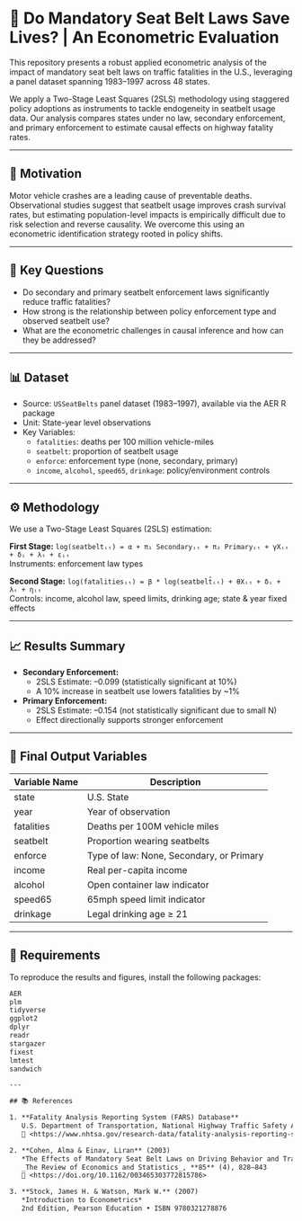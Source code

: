 # 🚗 Do Mandatory Seat Belt Laws Save Lives? | An Econometric Evaluation

This repository presents a robust applied econometric analysis of the impact of mandatory seat belt laws on traffic fatalities in the U.S., leveraging a panel dataset spanning 1983–1997 across 48 states.

We apply a Two-Stage Least Squares (2SLS) methodology using staggered policy adoptions as instruments to tackle endogeneity in seatbelt usage data. Our analysis compares states under no law, secondary enforcement, and primary enforcement to estimate causal effects on highway fatality rates.

---

## 📌 Motivation

Motor vehicle crashes are a leading cause of preventable deaths. Observational studies suggest that seatbelt usage improves crash survival rates, but estimating population-level impacts is empirically difficult due to risk selection and reverse causality. We overcome this using an econometric identification strategy rooted in policy shifts.

---

## 🧠 Key Questions

- Do secondary and primary seatbelt enforcement laws significantly reduce traffic fatalities?
- How strong is the relationship between policy enforcement type and observed seatbelt use?
- What are the econometric challenges in causal inference and how can they be addressed?

---

## 📊 Dataset

- Source: `USSeatBelts` panel dataset (1983–1997), available via the AER R package
- Unit: State-year level observations
- Key Variables:
  - `fatalities`: deaths per 100 million vehicle-miles
  - `seatbelt`: proportion of seatbelt usage
  - `enforce`: enforcement type (none, secondary, primary)
  - `income`, `alcohol`, `speed65`, `drinkage`: policy/environment controls

---

## ⚙️ Methodology

We use a Two-Stage Least Squares (2SLS) estimation:

**First Stage:**
``log(seatbeltᵢₜ) = α + π₁ Secondaryᵢₜ + π₂ Primaryᵢₜ + γXᵢₜ + δᵢ + λₜ + εᵢₜ``  
Instruments: enforcement law types

**Second Stage:**
``log(fatalitiesᵢₜ) = β * log(seatbelt̂ᵢₜ) + θXᵢₜ + δᵢ + λₜ + ηᵢₜ``  
Controls: income, alcohol law, speed limits, drinking age; state & year fixed effects

---

## 📈 Results Summary

- **Secondary Enforcement:**  
  - 2SLS Estimate: –0.099 (statistically significant at 10%)  
  - A 10% increase in seatbelt use lowers fatalities by ~1%
- **Primary Enforcement:**  
  - 2SLS Estimate: –0.154 (not statistically significant due to small N)
  - Effect directionally supports stronger enforcement

---

## 🧾 Final Output Variables

| Variable Name      | Description |
|--------------------|-------------|
| state              | U.S. State |
| year               | Year of observation |
| fatalities         | Deaths per 100M vehicle miles |
| seatbelt           | Proportion wearing seatbelts |
| enforce            | Type of law: None, Secondary, or Primary |
| income             | Real per-capita income |
| alcohol            | Open container law indicator |
| speed65            | 65mph speed limit indicator |
| drinkage           | Legal drinking age ≥ 21 |

---

## 🧪 Requirements

To reproduce the results and figures, install the following packages:

```txt
AER
plm
tidyverse
ggplot2
dplyr
readr
stargazer
fixest
lmtest
sandwich

---

## 📚 References

1. **Fatality Analysis Reporting System (FARS) Database**  
   U.S. Department of Transportation, National Highway Traffic Safety Administration (NHTSA)  
   🔗 <https://www.nhtsa.gov/research-data/fatality-analysis-reporting-system-fars>

2. **Cohen, Alma & Einav, Liran** (2003)  
   *The Effects of Mandatory Seat Belt Laws on Driving Behavior and Traffic Fatalities*  
   _The Review of Economics and Statistics_, **85** (4), 828–843  
   🔗 <https://doi.org/10.1162/003465303772815786>

3. **Stock, James H. & Watson, Mark W.** (2007)  
   *Introduction to Econometrics*  
   2nd Edition, Pearson Education • ISBN 9780321278876






